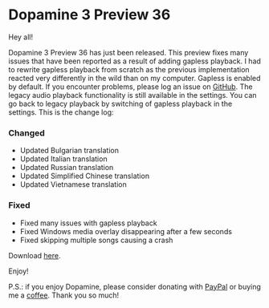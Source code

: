 # Dopamine 3 Preview 36

Hey all!

Dopamine 3 Preview 36 has just been released. This preview fixes many issues that have been reported as a result of adding gapless playback.
I had to rewrite gapless playback from scratch as the previous implementation reacted very differently in the wild than on my computer.
Gapless is enabled by default. If you encounter problems, please log an issue  on [GitHub](https://github.com/digimezzo/dopamine/issues).
The legacy audio playback functionality is still available in the settings. You can go back to legacy playback by switching of gapless playback in the settings.
This is the change log:

### Changed

-   Updated Bulgarian translation
-   Updated Italian translation
-   Updated Russian translation
-   Updated Simplified Chinese translation
-   Updated Vietnamese translation

### Fixed

-   Fixed many issues with gapless playback
-   Fixed Windows media overlay disappearing after a few seconds
-   Fixed skipping multiple songs causing a crash

Download [here](https://github.com/digimezzo/dopamine/releases/tag/v3.0.0-preview.36).

Enjoy!

P.S.: if you enjoy Dopamine, please consider donating with [PayPal](https://www.paypal.com/donate/?hosted_button_id=N9Z4D62P24KRU) or buying me a [coffee](https://ko-fi.com/S6S11K63U). Thank you so much!
